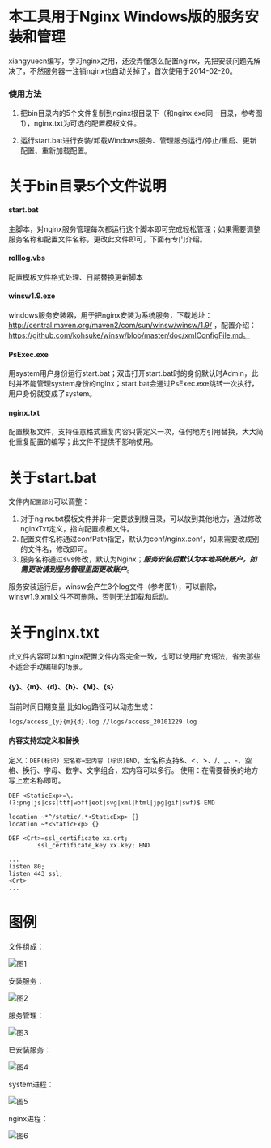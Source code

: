 # 本工具用于Nginx Windows版的服务安装和管理

xiangyuecn编写，学习nginx之用，还没弄懂怎么配置nginx，先把安装问题先解决了，不然服务器一注销nginx也自动关掉了，首次使用于2014-02-20。

### 使用方法

1. 把bin目录内的5个文件复制到nginx根目录下（和nginx.exe同一目录，参考图1），nginx.txt为可选的配置模板文件。

2. 运行start.bat进行安装/卸载Windows服务、管理服务运行/停止/重启、更新配置、重新加载配置。



# 关于bin目录5个文件说明

#### start.bat
主脚本，对nginx服务管理每次都运行这个脚本即可完成轻松管理；如果需要调整服务名称和配置文件名称，更改此文件即可，下面有专门介绍。

#### rolllog.vbs
配置模板文件格式处理、日期替换更新脚本

#### winsw1.9.exe
windows服务安装器，用于把nginx安装为系统服务，下载地址：http://central.maven.org/maven2/com/sun/winsw/winsw/1.9/ ，配置介绍：https://github.com/kohsuke/winsw/blob/master/doc/xmlConfigFile.md。

#### PsExec.exe
用system用户身份运行start.bat；双击打开start.bat时的身份默认时Admin，此时并不能管理system身份的nginx；start.bat会通过PsExec.exe跳转一次执行，用户身份就变成了system。

#### nginx.txt
配置模板文件，支持任意格式重复内容只需定义一次，任何地方引用替换，大大简化重复配置的编写；此文件不提供不影响使用。


# 关于start.bat

文件内`配置部分`可以调整：
1. 对于nginx.txt模板文件并非一定要放到根目录，可以放到其他地方，通过修改nginxTxt定义，指向配置模板文件。
2. 配置文件名称通过confPath指定，默认为conf/nginx.conf，如果需要改成别的文件名，修改即可。
3. 服务名称通过svs修改，默认为Nginx；***服务安装后默认为本地系统账户，如需更改请到服务管理里面更改账户***。

服务安装运行后，winsw会产生3个log文件（参考图1），可以删除，winsw1.9.xml文件不可删除，否则无法卸载和启动。


# 关于nginx.txt

此文件内容可以和nginx配置文件内容完全一致，也可以使用扩充语法，省去那些不适合手动编辑的场景。

#### {y}、{m}、{d}、{h}、{M}、{s}
当前时间日期变量
比如log路径可以动态生成：
```
logs/access_{y}{m}{d}.log //logs/access_20101229.log
```

#### 内容支持宏定义和替换
定义：`DEF(标识) 宏名称=宏内容 (标识)END`，宏名称支持&、<、>、/、_、-、空格、换行、字母、数字、文字组合，宏内容可以多行。
使用：在需要替换的地方写上宏名称即可。
```
DEF <StaticExp>=\.(?:png|js|css|ttf|woff|eot|svg|xml|html|jpg|gif|swf)$ END

location ~*^/static/.*<StaticExp> {}
location ~*<StaticExp> {}
```
```
DEF <Crt>=ssl_certificate xx.crt;
        ssl_certificate_key xx.key; END
		
...
listen 80;
listen 443 ssl;
<Crt>
...
```



# 图例

文件组成：

![图1](test/1.jpg)

安装服务：

![图2](test/2.jpg)

服务管理：

![图3](test/3.jpg)

已安装服务：

![图4](test/4.jpg)

system进程：

![图5](test/5.jpg)

nginx进程：

![图6](test/6.jpg)